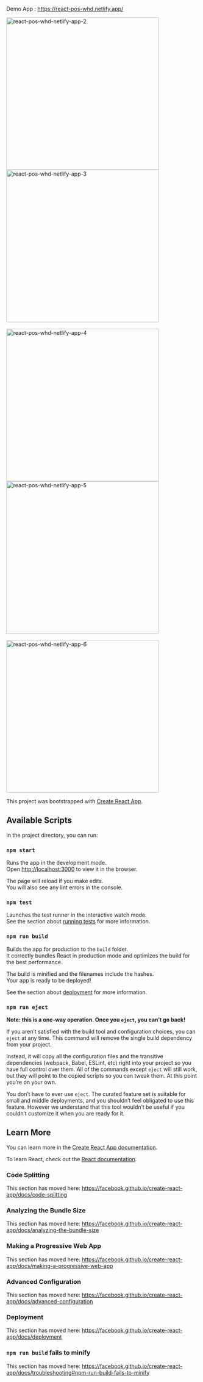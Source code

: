 Demo App :
https://react-pos-whd.netlify.app/

<a href="https://postimg.cc/pmBqfJ6T" target="_blank"><img src="https://i.postimg.cc/cLp2ND7Q/react-pos-whd-netlify-app-2.png" alt="react-pos-whd-netlify-app-2" width="400"/></a> <a href="https://postimg.cc/hhHycjmS" target="_blank"><img src="https://i.postimg.cc/kX5kNRXt/react-pos-whd-netlify-app-3.png" alt="react-pos-whd-netlify-app-3" width="400"/></a><br/><br/>
<a href="https://postimg.cc/dLrW1YRG" target="_blank"><img src="https://i.postimg.cc/tCm8BRYv/react-pos-whd-netlify-app-4.png" alt="react-pos-whd-netlify-app-4" width="400"/></a> <a href="https://postimg.cc/rRtf56BX" target="_blank"><img src="https://i.postimg.cc/L5xGK2vX/react-pos-whd-netlify-app-5.png" alt="react-pos-whd-netlify-app-5" width="400"/></a><br/><br/>
<a href="https://postimg.cc/mzndcZ6y" target="_blank"><img src="https://i.postimg.cc/L59Gbntw/react-pos-whd-netlify-app-6.png" alt="react-pos-whd-netlify-app-6" width="400"/></a> 

This project was bootstrapped with [Create React App](https://github.com/facebook/create-react-app).

## Available Scripts

In the project directory, you can run:

### `npm start`

Runs the app in the development mode.<br />
Open [http://localhost:3000](http://localhost:3000) to view it in the browser.

The page will reload if you make edits.<br />
You will also see any lint errors in the console.

### `npm test`

Launches the test runner in the interactive watch mode.<br />
See the section about [running tests](https://facebook.github.io/create-react-app/docs/running-tests) for more information.

### `npm run build`

Builds the app for production to the `build` folder.<br />
It correctly bundles React in production mode and optimizes the build for the best performance.

The build is minified and the filenames include the hashes.<br />
Your app is ready to be deployed!

See the section about [deployment](https://facebook.github.io/create-react-app/docs/deployment) for more information.

### `npm run eject`

**Note: this is a one-way operation. Once you `eject`, you can’t go back!**

If you aren’t satisfied with the build tool and configuration choices, you can `eject` at any time. This command will remove the single build dependency from your project.

Instead, it will copy all the configuration files and the transitive dependencies (webpack, Babel, ESLint, etc) right into your project so you have full control over them. All of the commands except `eject` will still work, but they will point to the copied scripts so you can tweak them. At this point you’re on your own.

You don’t have to ever use `eject`. The curated feature set is suitable for small and middle deployments, and you shouldn’t feel obligated to use this feature. However we understand that this tool wouldn’t be useful if you couldn’t customize it when you are ready for it.

## Learn More

You can learn more in the [Create React App documentation](https://facebook.github.io/create-react-app/docs/getting-started).

To learn React, check out the [React documentation](https://reactjs.org/).

### Code Splitting

This section has moved here: https://facebook.github.io/create-react-app/docs/code-splitting

### Analyzing the Bundle Size

This section has moved here: https://facebook.github.io/create-react-app/docs/analyzing-the-bundle-size

### Making a Progressive Web App

This section has moved here: https://facebook.github.io/create-react-app/docs/making-a-progressive-web-app

### Advanced Configuration

This section has moved here: https://facebook.github.io/create-react-app/docs/advanced-configuration

### Deployment

This section has moved here: https://facebook.github.io/create-react-app/docs/deployment

### `npm run build` fails to minify

This section has moved here: https://facebook.github.io/create-react-app/docs/troubleshooting#npm-run-build-fails-to-minify
